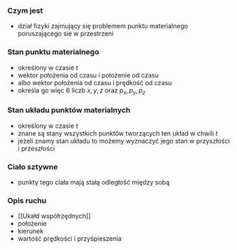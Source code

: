 ### Czym jest
- dział fizyki zajmujący się problemem punktu materialnego poruszającego sie w przestrzeni

### Stan punktu materialnego
- określony w czasie $t$
- wektor położenia  od czasu i położenie od czasu
- albo wektor położenia od czasu i prędkość od czasu
- określa go więc 6 liczb $x,y,z$ oraz $p_x,p_y,p_z$

### Stan układu punktów materialnych
- określony w czasie $t$
- znane są stany wszystkich punktów tworzących ten układ w chwili $t$
- jeżeli znamy stan układu to możemy wyznaczyć jego stan w przyszłości i przeszłości

### Ciało sztywne
- punkty tego ciała mają stałą odległość między sobą

### Opis ruchu
- [[Ukałd współrzędnych]]
- położenie
- kierunek
- wartość prędkości i przyśpieszenia
